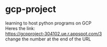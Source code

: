 # gcp-project
learning to host python programs on GCP\
Heres the link:\
https://gcpproject-304102.ue.r.appspot.com/3 \
change the number at the end of the URL
